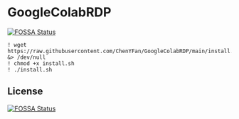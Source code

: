 # GoogleColabRDP
[![FOSSA Status](https://app.fossa.com/api/projects/git%2Bgithub.com%2FChenYFan%2FGoogleColabRDP.svg?type=shield)](https://app.fossa.com/projects/git%2Bgithub.com%2FChenYFan%2FGoogleColabRDP?ref=badge_shield)


```shell
! wget https://raw.githubusercontent.com/ChenYFan/GoogleColabRDP/main/install.sh &> /dev/null
! chmod +x install.sh  
! ./install.sh
```


## License
[![FOSSA Status](https://app.fossa.com/api/projects/git%2Bgithub.com%2FChenYFan%2FGoogleColabRDP.svg?type=large)](https://app.fossa.com/projects/git%2Bgithub.com%2FChenYFan%2FGoogleColabRDP?ref=badge_large)